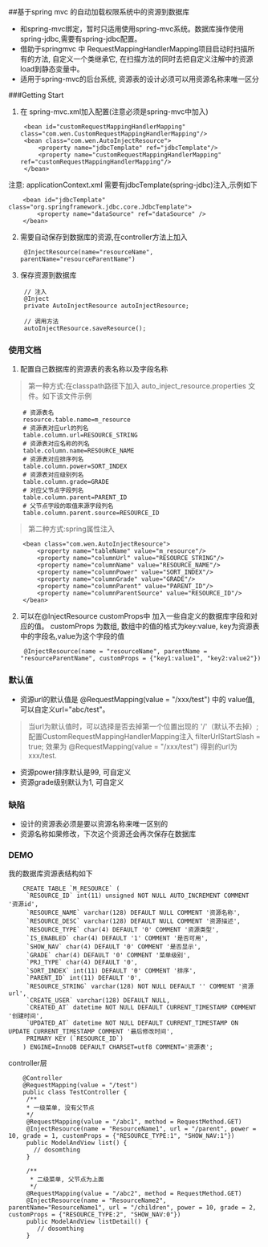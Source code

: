 ##基于spring mvc 的自动加载权限系统中的资源到数据库
* 和spring-mvc绑定，暂时只适用使用spring-mvc系统。数据库操作使用spring-jdbc,需要有spring-jdbc配置。
* 借助于springmvc 中 RequestMappingHandlerMapping项目启动时扫描所有的方法, 自定义一个类继承它, 在扫描方法的同时去把自定义注解中的资源load到静态变量中。
* 适用于spring-mvc的后台系统, 资源表的设计必须可以用资源名称来唯一区分

###Getting Start
1. 在 spring-mvc.xml加入配置(注意必须是spring-mvc中加入)

        <bean id="customRequestMappingHandlerMapping" class="com.wen.CustomRequestMappingHandlerMapping"/>
        <bean class="com.wen.AutoInjectResource">
            <property name="jdbcTemplate" ref="jdbcTemplate"/>
            <property name="customRequestMappingHandlerMapping" ref="customRequestMappingHandlerMapping"/>
        </bean>
注意:
    applicationContext.xml 需要有jdbcTemplate(spring-jdbc)注入,示例如下
    
        <bean id="jdbcTemplate" class="org.springframework.jdbc.core.JdbcTemplate">
            <property name="dataSource" ref="dataSource" />
        </bean>
2. 需要自动保存到数据库的资源,在controller方法上加入

        @InjectResource(name="resourceName", parentName="resourceParentName")

3. 保存资源到数据库
    
        // 注入
        @Inject
        private AutoInjectResource autoInjectResource;
        
        // 调用方法
        autoInjectResource.saveResource();
    
### 使用文档
1. 配置自己数据库的资源表的表名称以及字段名称
>第一种方式:在classpath路径下加入 auto_inject_resource.properties 文件。如下该文件示例
    
        # 资源表名
        resource.table.name=m_resource
        # 资源表对应url的列名
        table.column.url=RESOURCE_STRING
        # 资源表对应名称的列名
        table.column.name=RESOURCE_NAME
        # 资源表对应排序列名
        table.column.power=SORT_INDEX
        # 资源表对应级别列名
        table.column.grade=GRADE
        # 对应父节点字段列名
        table.column.parent=PARENT_ID
        # 父节点字段的取值来源字段列名
        table.column.parent.source=RESOURCE_ID
>第二种方式:spring属性注入
    
        <bean class="com.wen.AutoInjectResource">
            <property name="tableName" value="m_resource"/>
            <property name="columnUrl" value="RESOURCE_STRING"/>
            <property name="columnName" value="RESOURCE_NAME"/>
            <property name="columnPower" value="SORT_INDEX"/>
            <property name="columnGrade" value="GRADE"/>
            <property name="columnParent" value="PARENT_ID"/>
            <property name="columnParentSource" value="RESOURCE_ID"/>
        </bean>
2. 可以在@InjectResource customProps中 加入一些自定义的数据库字段和对应的值。
    customProps 为数组, 数组中的值的格式为key:value, key为资源表中的字段名,value为这个字段的值
    
        @InjectResource(name = "resourceName", parentName = "resourceParentName", customProps = {"key1:value1", "key2:value2"})
    
### 默认值
* 资源url的默认值是 @RequestMapping(value = "/xxx/test") 中的 value值,可以自定义url="abc/test"。

>当url为默认值时，可以选择是否去掉第一个位置出现的 '/'（默认不去掉）;
配置CustomRequestMappingHandlerMapping注入 filterUrlStartSlash = true;
效果为 @RequestMapping(value = "/xxx/test") 得到的url为 xxx/test.
* 资源power排序默认是99, 可自定义
* 资源grade级别默认为1, 可自定义
    
### 缺陷
* 设计的资源表必须是要以资源名称来唯一区别的
* 资源名称如果修改，下次这个资源还会再次保存在数据库

### DEMO
   我的数据库资源表结构如下
   
        CREATE TABLE `M_RESOURCE` (
         `RESOURCE_ID` int(11) unsigned NOT NULL AUTO_INCREMENT COMMENT '资源id',
         `RESOURCE_NAME` varchar(128) DEFAULT NULL COMMENT '资源名称',
         `RESOURCE_DESC` varchar(128) DEFAULT NULL COMMENT '资源描述',
         `RESOURCE_TYPE` char(4) DEFAULT '0' COMMENT '资源类型',
         `IS_ENABLED` char(4) DEFAULT '1' COMMENT '是否可用',
         `SHOW_NAV` char(4) DEFAULT '0' COMMENT '是否显示',
         `GRADE` char(4) DEFAULT '0' COMMENT '菜单级别',
         `PRJ_TYPE` char(4) DEFAULT '0',
         `SORT_INDEX` int(11) DEFAULT '0' COMMENT '排序',
         `PARENT_ID` int(11) DEFAULT '0',
         `RESOURCE_STRING` varchar(128) NOT NULL DEFAULT '' COMMENT '资源url',
         `CREATE_USER` varchar(128) DEFAULT NULL,
         `CREATED_AT` datetime NOT NULL DEFAULT CURRENT_TIMESTAMP COMMENT '创建时间',
         `UPDATED_AT` datetime NOT NULL DEFAULT CURRENT_TIMESTAMP ON UPDATE CURRENT_TIMESTAMP COMMENT '最后修改时间',
         PRIMARY KEY (`RESOURCE_ID`)
        ) ENGINE=InnoDB DEFAULT CHARSET=utf8 COMMENT='资源表';
   
   controller层
   
        @Controller
        @RequestMapping(value = "/test")
        public class TestController {
         /**
         * 一级菜单, 没有父节点
         */
         @RequestMapping(value = "/abc1", method = RequestMethod.GET)
         @InjectResource(name = "ResourceName1", url = "/parent", power = 10, grade = 1, customProps = {"RESOURCE_TYPE:1", "SHOW_NAV:1"})
         public ModelAndView list() {
           // dosomthing
         }
         
         /**
          * 二级菜单, 父节点为上面
          */
         @RequestMapping(value = "/abc2", method = RequestMethod.GET)
         @InjectResource(name = "ResourceName2", parentName="ResourceName1", url = "/children", power = 10, grade = 2, customProps = {"RESOURCE_TYPE:2", "SHOW_NAV:0"})
         public ModelAndView listDetail() {
            // dosomthing
         }
     

  


